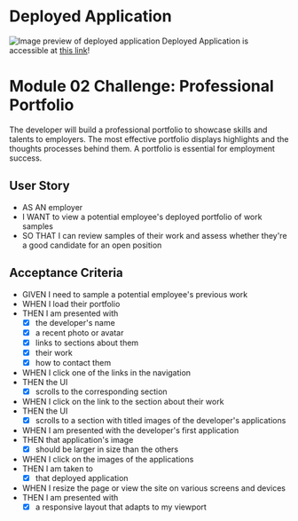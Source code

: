 # Deployed Application
![Image preview of deployed application](docs/assets/images/application-preview.png)
Deployed Application is accessible at [this link](https://anaz0004.github.io/simple-developer-portfolio/)!

# Module 02 Challenge: Professional Portfolio

The developer will build a professional portfolio to showcase skills and talents to employers. The most effective portfolio displays highlights and the thoughts processes behind them. A portfolio is essential for employment success.

## User Story

* AS AN employer
* I WANT to view a potential employee's deployed portfolio of work samples
* SO THAT I can review samples of their work and assess whether they're a good candidate for an open position

## Acceptance Criteria

* GIVEN I need to sample a potential employee's previous work
* WHEN I load their portfolio
* THEN I am presented with
    - [x] the developer's name
    - [x] a recent photo or avatar
    - [x] links  to sections about them
    - [x] their work
    - [x] how to contact them
* WHEN I click one of the links in the navigation
* THEN the UI
    - [x] scrolls to the corresponding section
* WHEN I click on the link to the section about their work
* THEN the UI
    - [x] scrolls to a section with titled images of the developer's applications
* WHEN I am presented with the developer's first application
* THEN that application's image
    - [x] should be larger in size than the others
* WHEN I click on the images of the applications
* THEN I am taken to
    - [x] that deployed application
* WHEN I resize the page or view the site on various screens and devices
* THEN I am presented with
    - [x] a responsive layout that adapts to my viewport
